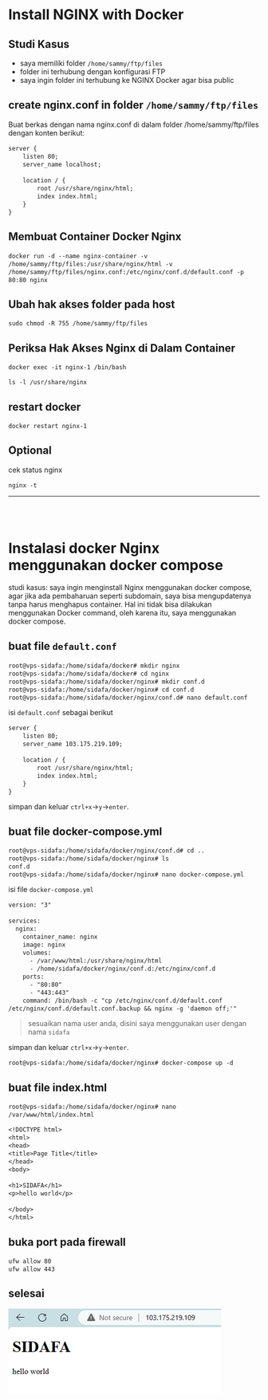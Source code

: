 # Install NGINX with Docker

## Studi Kasus
- saya memiliki folder `/home/sammy/ftp/files`
- folder ini terhubung dengan konfigurasi FTP
- saya ingin folder ini terhubung ke NGINX Docker agar bisa public

## create nginx.conf in folder `/home/sammy/ftp/files`
Buat berkas dengan nama nginx.conf di dalam folder /home/sammy/ftp/files dengan konten berikut:
```
server {
    listen 80;
    server_name localhost;

    location / {
        root /usr/share/nginx/html;
        index index.html;
    }
}
```
## Membuat Container Docker Nginx
```
docker run -d --name nginx-container -v /home/sammy/ftp/files:/usr/share/nginx/html -v /home/sammy/ftp/files/nginx.conf:/etc/nginx/conf.d/default.conf -p 80:80 nginx
```
## Ubah hak akses folder pada host
```
sudo chmod -R 755 /home/sammy/ftp/files
```

## Periksa Hak Akses Nginx di Dalam Container
```
docker exec -it nginx-1 /bin/bash
```
```
ls -l /usr/share/nginx
```

## restart docker 
```
docker restart nginx-1
```

## Optional
cek status nginx
```
nginx -t
```
---
<br>
<br>


# Instalasi docker Nginx menggunakan docker compose
studi kasus: saya ingin menginstall Nginx menggunakan docker compose, agar jika ada pembaharuan seperti subdomain, saya bisa mengupdatenya tanpa harus menghapus container. Hal ini tidak bisa dilakukan menggunakan Docker command, oleh karena itu, saya menggunakan docker compose.

## buat file `default.conf`
```
root@vps-sidafa:/home/sidafa/docker# mkdir nginx
root@vps-sidafa:/home/sidafa/docker# cd nginx
root@vps-sidafa:/home/sidafa/docker/nginx# mkdir conf.d
root@vps-sidafa:/home/sidafa/docker/nginx# cd conf.d
root@vps-sidafa:/home/sidafa/docker/nginx/conf.d# nano default.conf
```
isi `default.conf` sebagai berikut
```
server {
    listen 80;
    server_name 103.175.219.109;

    location / {
        root /usr/share/nginx/html;
        index index.html;
    }
}
```
simpan dan keluar `ctrl+x`->`y`->`enter`.

## buat file docker-compose.yml
```
root@vps-sidafa:/home/sidafa/docker/nginx/conf.d# cd ..
root@vps-sidafa:/home/sidafa/docker/nginx# ls
conf.d 
root@vps-sidafa:/home/sidafa/docker/nginx# nano docker-compose.yml
```
isi file `docker-compose.yml`
```
version: "3"

services:
  nginx:
    container_name: nginx
    image: nginx
    volumes:
      - /var/www/html:/usr/share/nginx/html
      - /home/sidafa/docker/nginx/conf.d:/etc/nginx/conf.d
    ports:
      - "80:80"
      - "443:443"
    command: /bin/bash -c "cp /etc/nginx/conf.d/default.conf /etc/nginx/conf.d/default.conf.backup && nginx -g 'daemon off;'"
```
> sesuaikan nama user anda, disini saya menggunakan user dengan nama `sidafa`

simpan dan keluar `ctrl+x`->`y`->`enter`.
```
root@vps-sidafa:/home/sidafa/docker/nginx# docker-compose up -d
```

## buat file index.html
```
root@vps-sidafa:/home/sidafa/docker/nginx# nano /var/www/html/index.html
```
```
<!DOCTYPE html>
<html>
<head>
<title>Page Title</title>
</head>
<body>

<h1>SIDAFA</h1>
<p>hello world</p>

</body>
</html>
```

## buka port pada firewall
```
ufw allow 80
ufw allow 443
```

## selesai
![Alt text](image-3.png)
